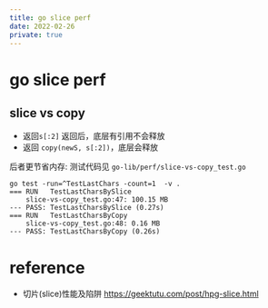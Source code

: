 ```yaml
---
title: go slice perf
date: 2022-02-26
private: true
---
```

# go slice perf
## slice vs copy
- 返回`s[:2]` 返回后，底层有引用不会释放
- 返回 `copy(newS, s[:2])`，底层会释放

后者更节省内存: 测试代码见 `go-lib/perf/slice-vs-copy_test.go`

    go test -run=^TestLastChars -count=1  -v .
    === RUN   TestLastCharsBySlice
        slice-vs-copy_test.go:47: 100.15 MB
    --- PASS: TestLastCharsBySlice (0.27s)
    === RUN   TestLastCharsByCopy
        slice-vs-copy_test.go:48: 0.16 MB
    --- PASS: TestLastCharsByCopy (0.26s)

# reference
- 切片(slice)性能及陷阱 https://geektutu.com/post/hpg-slice.html